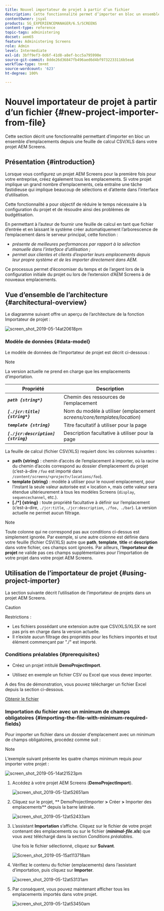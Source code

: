 ```yaml
---
title: Nouvel importateur de projet à partir d’un fichier
description: Cette fonctionnalité permet d’importer en bloc un ensemble d’emplacements dans votre projet AEM Screens depuis une feuille de calcul CSV/XLS.
contentOwner: jsyal
products: SG_EXPERIENCEMANAGER/6.5/SCREENS
content-type: reference
topic-tags: administering
docset: aem65
feature: Administering Screens
role: Admin
level: Intermediate
exl-id: 3bff9ef3-0d6f-41d8-a8ef-bcc5a795990e
source-git-commit: 8dde26d36847fb496aed6d4bf9732233116b5ea6
workflow-type: tm+mt
source-wordcount: '623'
ht-degree: 100%

---
```


# Nouvel importateur de projet à partir d’un fichier {#new-project-importer-from-file}

Cette section décrit une fonctionnalité permettant d’importer en bloc un ensemble d’emplacements depuis une feuille de calcul CSV/XLS dans votre projet AEM Screens.

## Présentation {#introduction}

Lorsque vous configurez un projet AEM Screens pour la première fois pour votre entreprise, créez également tous les emplacements. Si votre projet implique un grand nombre d’emplacements, cela entraîne une tâche fastidieuse qui implique beaucoup de sélections et d’attente dans l’interface d’utilisation.

Cette fonctionnalité a pour objectif de réduire le temps nécessaire à la configuration du projet et de résoudre ainsi des problèmes de budgétisation.

En permettant à l’auteur de fournir une feuille de calcul en tant que fichier d’entrée et en laissant le système créer automatiquement l’arborescence de l’emplacement dans le serveur principal, cette fonction :

* *présente de meilleures performances par rapport à la sélection manuelle dans l’interface d’utilisation ;*
* *permet aux clientes et clients d’exporter leurs emplacements depuis leur propre système et de les importer directement dans AEM.*

Ce processus permet d’économiser du temps et de l’argent lors de la configuration initiale du projet ou lors de l’extension d’AEM Screens à de nouveaux emplacements.

## Vue d’ensemble de l’architecture {#architectural-overview}

Le diagramme suivant offre un aperçu de l’architecture de la fonction Importateur de projet :

![screen_shot_2019-05-14at20618pm](assets/screen_shot_2019-05-14at20618pm.png)

### Modèle de données {#data-model}

Le modèle de données de l’Importateur de projet est décrit ci-dessous :

>[!NOTE]
>
>La version actuelle ne prend en charge que les emplacements d’importation.

| **Propriété** | **Description** |
|---|---|
| ***`path {string*}`*** | Chemin des ressources de l’emplacement |
| ***`[./jcr:title] {string*}`*** | Nom du modèle à utiliser (emplacement *screens/core/templates/location*) |
| ***`template {string}`*** | Titre facultatif à utiliser pour la page |
| ***`[./jcr:description] {string}`*** | Description facultative à utiliser pour la page |

La feuille de calcul (fichier CSV/XLS) requiert donc les colonnes suivantes :

* **path {string}** : chemin d’accès de l’emplacement à importer, où la racine du chemin d’accès correspond au dossier d’emplacement du projet (c’est-à-dire *`/foo`* est importé dans *`/content/screens/<project>/locations/foo`*).
* **template {string}** : modèle à utiliser pour le nouvel emplacement, pour l’instant la seule valeur autorisée est « location », mais cette valeur sera étendue ultérieurement à tous les modèles Screens (`display`, `sequencechannel`, etc.).
* **[./*] {string}** : toute propriété facultative à définir sur l’emplacement (c’est-à-dire, `./jcr:title`, `./jcr:description`, `./foo, ./bar`). La version actuelle ne permet aucun filtrage.

>[!NOTE]
>
>Toute colonne qui ne correspond pas aux conditions ci-dessus est simplement ignorée. Par exemple, si une autre colonne est définie dans votre feuille (fichier CSV/XLS) autre que **path**, **template**, **title** et **description** dans votre fichier, ces champs sont ignorés. Par ailleurs, l’**Importateur de projet** ne valide pas ces champs supplémentaires pour l’importation de votre projet dans votre projet AEM Screens.

## Utilisation de l’importateur de projet {#using-project-importer}

La section suivante décrit l’utilisation de l’importateur de projets dans un projet AEM Screens.

>[!CAUTION]
>
>Restrictions :
>
>* Les fichiers possédant une extension autre que CSV/XLS/XLSX ne sont pas pris en charge dans la version actuelle.
>* Il n’existe aucun filtrage des propriétés pour les fichiers importés et tout élément commençant par &quot;./&quot; est importé.
>

### Conditions préalables {#prerequisites}

* Créez un projet intitulé **DemoProjectImport**.

* Utilisez en exemple un fichier CSV ou Excel que vous devez importer.

A des fins de démonstration, vous pouvez télécharger un fichier Excel depuis la section ci-dessous.

[Obtenir le fichier](assets/minimal-file.xls)

### Importation du fichier avec un minimum de champs obligatoires {#importing-the-file-with-minimum-required-fields}

Pour importer un fichier dans un dossier d’emplacement avec un minimum de champs obligatoires, procédez comme suit :

>[!NOTE]
>
>L’exemple suivant présente les quatre champs minimum requis pour importer votre projet :

![screen_shot_2019-05-14at21523pm](assets/screen_shot_2019-05-14at21523pm.png)

1. Accédez à votre projet AEM Screens (**DemoProjectImport**).

   ![screen_shot_2019-05-12at52651am](assets/screen_shot_2019-05-12at52651am.png)

1. Cliquez sur le projet, ** DemoProjectImporter **>** Créer **>** Importer des emplacements** depuis la barre latérale.

   ![screen_shot_2019-05-12at52433am](assets/screen_shot_2019-05-12at52433am.png)

1. L’assistant **Importation** s’affiche. Cliquez sur le fichier de votre projet contenant des emplacements ou sur le fichier (***minimal-file.xls***) que vous avez téléchargé dans la section *Conditions préalables*.

   Une fois le fichier sélectionné, cliquez sur **Suivant**.

   ![Screen_shot_2019-05-15at113718am](assets/screen_shot_2019-05-15at113718am.png)

1. Vérifiez le contenu du fichier (emplacements) dans l’assistant d’importation, puis cliquez sur **Importer**.

   ![screen_shot_2019-05-12at53131am](assets/screen_shot_2019-05-12at53131am.png)

1. Par conséquent, vous pouvez maintenant afficher tous les emplacements importés dans votre projet.

   ![screen_shot_2019-05-12at53450am](assets/screen_shot_2019-05-12at53450am.png)
